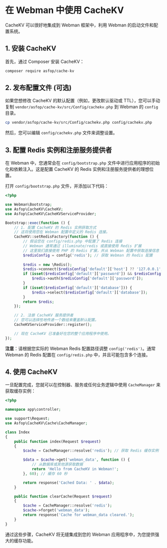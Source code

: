 # 在 Webman 中使用 CacheKV

CacheKV 可以很好地集成到 Webman 框架中，利用 Webman 的启动文件和配置系统。

## 1. 安装 CacheKV

首先，通过 Composer 安装 CacheKV：

```bash
composer require asfop/cache-kv
```

## 2. 发布配置文件 (可选)

如果您想修改 CacheKV 的默认配置（例如，更改默认驱动或 TTL），您可以手动复制 `vendor/asfop/cache-kv/src/Config/cachekv.php` 到 Webman 的 `config` 目录。

```bash
cp vendor/asfop/cache-kv/src/Config/cachekv.php config/cachekv.php
```

然后，您可以编辑 `config/cachekv.php` 文件来调整设置。

## 3. 配置 Redis 实例和注册服务提供者

在 Webman 中，您通常会在 `config/bootstrap.php` 文件中进行应用程序的初始化和依赖注入。这是配置 CacheKV 的 Redis 实例和注册服务提供者的理想位置。

打开 `config/bootstrap.php` 文件，并添加以下代码：

```php
<?php

use Webman\Bootstrap;
use Asfop\CacheKV\CacheKV;
use Asfop\CacheKV\CacheKVServiceProvider;

Bootstrap::exec(function () {
    // 1. 配置 CacheKV 的 Redis 实例获取方式
    // 这将使用您在 Webman 配置中定义的 Redis 连接。
    CacheKV::setRedisFactory(function () {
        // 假设您在 config/redis.php 中配置了 Redis 连接
        // Webman 通常通过 illuminate/redis 或直接使用 Redis 扩展
        // 这里我们直接使用 PHP 的 Redis 扩展，并从 Webman 配置中获取连接信息
        $redisConfig = config('redis'); // 获取 Webman 的 Redis 配置
        
        $redis = new \Redis();
        $redis->connect($redisConfig['default']['host'] ?? '127.0.0.1', $redisConfig['default']['port'] ?? 6379);
        if (isset($redisConfig['default']['password']) && $redisConfig['default']['password']) {
            $redis->auth($redisConfig['default']['password']);
        }
        if (isset($redisConfig['default']['database'])) {
            $redis->select($redisConfig['default']['database']);
        }
        return $redis;
    });

    // 2. 注册 CacheKV 服务提供者
    // 您可以选择性地传递一个数组来覆盖默认配置。
    CacheKVServiceProvider::register();

    // 现在 CacheKV 已准备好在您的整个应用程序中使用。
});
```

**注意**：请根据您实际的 Webman Redis 配置路径调整 `config('redis')`。通常 Webman 的 Redis 配置在 `config/redis.php` 中，并且可能包含多个连接。

## 4. 使用 CacheKV

一旦配置完成，您就可以在控制器、服务或任何业务逻辑中使用 `CacheManager` 来获取缓存实例：

```php
<?php

namespace app\controller;

use support\Request;
use Asfop\CacheKV\Cache\CacheManager;

class Index
{
    public function index(Request $request)
    {
        $cache = CacheManager::resolve('redis'); // 获取 Redis 缓存实例

        $data = $cache->get('webman_data', function () {
            // 从数据库或其他源获取数据
            return 'Hello from CacheKV in Webman!';
        }, 60); // 缓存 60 秒

        return response('Cached Data: ' . $data);
    }

    public function clearCache(Request $request)
    {
        $cache = CacheManager::resolve('redis');
        $cache->forget('webman_data');
        return response('Cache for webman_data cleared.');
    }
}
```

通过这些步骤，CacheKV 将无缝集成到您的 Webman 应用程序中，为您提供强大的缓存功能。